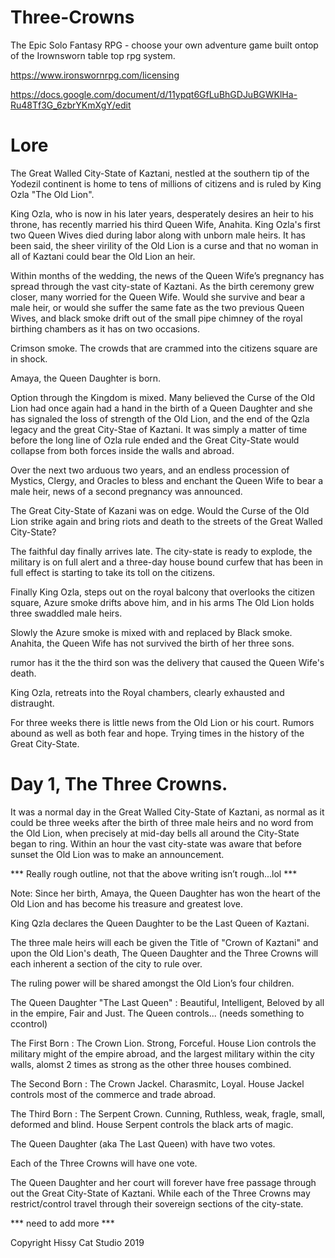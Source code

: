 # Three-Crowns
The Epic Solo Fantasy RPG - choose your own adventure game built ontop of the Irownsworn table top rpg system.

https://www.ironswornrpg.com/licensing

https://docs.google.com/document/d/11ypqt6GfLuBhGDJuBGWKlHa-Ru48Tf3G_6zbrYKmXgY/edit


# Lore

The Great Walled City-State of Kaztani, nestled at the southern tip of the Yodezil continent is home to tens of millions of citizens and is ruled by King Ozla "The Old Lion".

King Ozla, who is now in his later years, desperately desires an heir to his throne, has recently married his third Queen Wife, Anahita. King Ozla's first two Queen Wives died during labor along with unborn male heirs. It has been said, the sheer virility of the Old Lion is a curse and that no woman in all of Kaztani could bear the Old Lion an heir.

Within months of the wedding, the news of the Queen Wife’s pregnancy has spread through the vast city-state of Kaztani. As the birth ceremony grew closer, many worried for the Queen Wife. Would she survive and bear a male heir, or would she suffer the same fate as the two previous Queen Wives, and black smoke drift out of the small pipe chimney of the royal birthing chambers as it has on two occasions.

Crimson smoke. The crowds that are crammed into the citizens square are in shock. 

Amaya, the Queen Daughter is born. 

Option through the Kingdom is mixed. Many believed the Curse of the Old Lion had once again had a hand in the birth of a Queen Daughter and she has signaled the loss of strength of the Old Lion, and the end of the Qzla legacy and the great City-Stae of Kaztani. It was simply a matter of time before the long line of Ozla rule ended and the Great City-State would collapse from both forces inside the walls and abroad. 

Over the next two arduous two years, and an endless procession of Mystics, Clergy, and Oracles to bless and enchant the Queen Wife to bear a male heir, news of a second pregnancy was announced. 

The Great City-State of Kazani was on edge. Would the Curse of the Old Lion strike again and bring riots and death to the streets of the Great Walled City-State? 

The faithful day finally arrives late. The city-state is ready to explode, the military is on full alert and a three-day house bound curfew that has been in full effect is starting to take its toll on the citizens. 

Finally King Ozla, steps out on the royal balcony that overlooks the citizen square, Azure smoke drifts above him, and in his arms The Old Lion holds three swaddled male heirs. 

Slowly the Azure smoke is mixed with and replaced by Black smoke. 
Anahita, the Queen Wife has not survived the birth of her three sons.

rumor has it the the third son was the delivery that caused the Queen Wife's death.

King Ozla, retreats into the Royal chambers, clearly exhausted and distraught. 

For three weeks there is little news from the Old Lion or his court. Rumors abound as well as both fear and hope. Trying times in the history of the Great City-State.

# Day 1, The Three Crowns.

It was a normal day in the Great Walled City-State of Kaztani, as normal as it could be three weeks after the birth of three male heirs and no word from the Old Lion, when precisely at mid-day bells all around the City-State began to ring. Within an hour the vast city-state was aware that before sunset the Old Lion was to make an announcement.

*** Really rough outline, not that the above writing isn’t rough...lol  ***

Note: Since her birth, Amaya, the Queen Daughter has won the heart of the Old Lion and has become his treasure and greatest love.

King Qzla declares the Queen Daughter to be the Last Queen of Kaztani.

The three male heirs will each be given the Title of "Crown of Kaztani" and upon the Old Lion's death, The Queen Daughter and the Three Crowns will each inherent a section of the city to rule over.

The ruling power will be shared amongst the Old Lion’s four children. 

The Queen Daughter "The Last Queen" : Beautiful, Intelligent, Beloved by all in the empire, Fair and Just. The Queen controls... (needs something to ccontrol)

The First Born : The Crown Lion. Strong, Forceful. House Lion controls the military might of the empire abroad, and the largest military within the city walls, alomst 2 times as strong as the other three houses combined.

The Second Born : The Crown Jackel. Charasmitc, Loyal. House Jackel controls most of the commerce and trade abroad. 

The Third Born : The Serpent Crown. Cunning, Ruthless, weak, fragle, small, deformed and blind. House Serpent controls the black arts of magic.


The Queen Daughter (aka The Last Queen) with have two votes.

Each of the Three Crowns will have one vote.

The Queen Daughter and her court will forever have free passage through out the Great City-State of Kaztani. While each of the Three Crowns may restrict/control travel through their sovereign sections of the city-state.

*** need to add more ***




Copyright Hissy Cat Studio 2019
